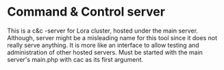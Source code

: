 # Command & Control server

This is a c&c -server for Lora cluster, hosted under the main server. Although, server might be a misleading name for this tool since it does not really serve anything. It is more like an interface to allow testing and administration of other hosted servers. Must be started with the main server's main.php with cac as its first argument.